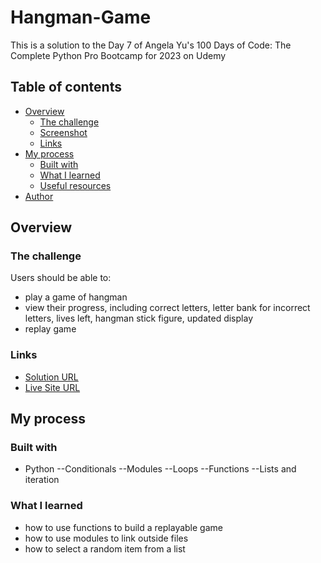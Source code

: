 # Hangman-Game

This is a solution to the Day 7 of Angela Yu's 100 Days of Code: The Complete Python Pro Bootcamp for 2023 on Udemy

## Table of contents

- [Overview](#overview)
  - [The challenge](#the-challenge)
  - [Screenshot](#screenshot)
  - [Links](#links)
- [My process](#my-process)
  - [Built with](#built-with)
  - [What I learned](#what-i-learned)
  - [Useful resources](#useful-resources)
- [Author](#author)



## Overview

### The challenge

Users should be able to:

- play a game of hangman
- view their progress, including correct letters, letter bank for incorrect letters, lives left, hangman stick figure, updated display
- replay game

### Links

- [Solution URL](https://github.com/kowai-onigiri/Hangman-Game-)
- [Live Site URL](https://replit.com/@kowai-onigiri/100-Days-of-Code-Day-7-Hangman?v=1)

## My process

### Built with

- Python
--Conditionals
--Modules
--Loops
--Functions
--Lists and iteration

### What I learned

- how to use functions to build a replayable game
- how to use modules to link outside files
- how to select a random item from a list


